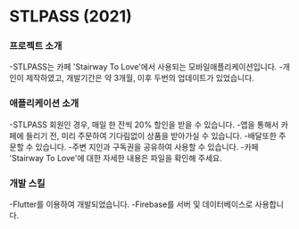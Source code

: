 # STLPASS (2021)

### 프로젝트 소개
-STLPASS는 카페 'Stairway To Love'에서 사용되는 모바일애플리케이션입니다.
-개인이 제작하였고, 개발기간은 약 3개월, 이후 두번의 업데이트가 있었습니다.

### 애플리케이션 소개
-STLPASS 회원인 경우, 매일 한 잔씩 20% 할인을 받을 수 있습니다.
-앱을 통해서 카페에 들리기 전, 미리 주문하여 기다림없이 상품을 받아가실 수 있습니다.
-배달또한 주문할 수 있습니다.
-주변 지인과 구독권을 공유하여 사용할 수 있습니다.
-카페 'Stairway To Love'에 대한 자세한 내용은 파일을 확인해 주세요.

### 개발 스킬
-Flutter를 이용하여 개발되었습니다.
-Firebase를 서버 및 데이터베이스로 사용합니다.
